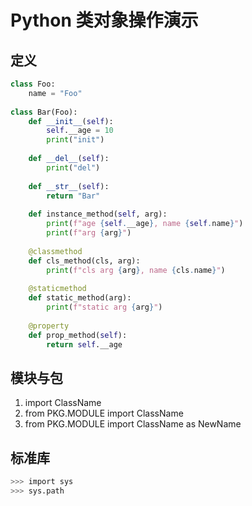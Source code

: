 # Python 类对象操作演示

## 定义
```python
class Foo:
    name = "Foo"
    
class Bar(Foo):
    def __init__(self):
        self.__age = 10
        print("init")
        
    def __del__(self):
        print("del")
        
    def __str__(self):
        return "Bar"
        
    def instance_method(self, arg):
        print(f"age {self.__age}, name {self.name}")
        print(f"arg {arg}")
        
    @classmethod
    def cls_method(cls, arg):
        print(f"cls arg {arg}, name {cls.name}")
        
    @staticmethod
    def static_method(arg):
        print(f"static arg {arg}")
        
    @property
    def prop_method(self):
        return self.__age
```

## 模块与包
1. import ClassName
1. from PKG.MODULE import ClassName
1. from PKG.MODULE import ClassName as NewName

## 标准库
```bash
>>> import sys 
>>> sys.path
```
